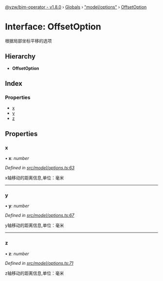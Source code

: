 [@yzw/bim-operator - v1.8.0](../README.md) › [Globals](../globals.md) › ["model/options"](../modules/_model_options_.md) › [OffsetOption](_model_options_.offsetoption.md)

# Interface: OffsetOption

根据局部坐标平移的选项

## Hierarchy

* **OffsetOption**

## Index

### Properties

* [x](_model_options_.offsetoption.md#x)
* [y](_model_options_.offsetoption.md#y)
* [z](_model_options_.offsetoption.md#z)

## Properties

###  x

• **x**: *number*

*Defined in [src/model/options.ts:63](https://github.com/youkaisteve/bim-operator/blob/3313d73/src/model/options.ts#L63)*

x轴移动的距离信息,单位：毫米

___

###  y

• **y**: *number*

*Defined in [src/model/options.ts:67](https://github.com/youkaisteve/bim-operator/blob/3313d73/src/model/options.ts#L67)*

y轴移动的距离信息,单位：毫米

___

###  z

• **z**: *number*

*Defined in [src/model/options.ts:71](https://github.com/youkaisteve/bim-operator/blob/3313d73/src/model/options.ts#L71)*

z轴移动的距离信息,单位：毫米
